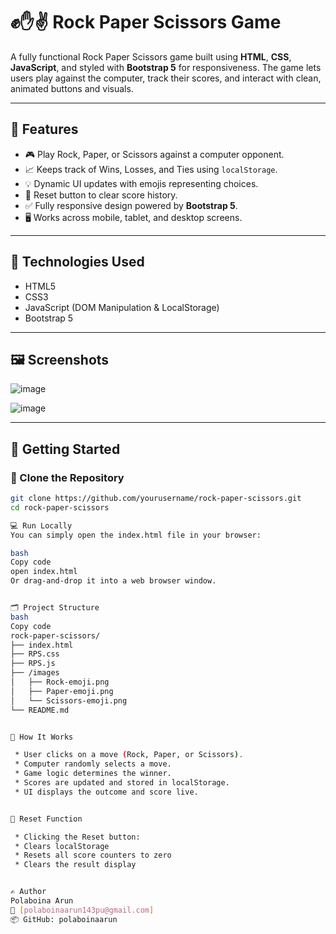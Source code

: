 # ✊✋✌️ Rock Paper Scissors Game

A fully functional Rock Paper Scissors game built using **HTML**, **CSS**, **JavaScript**, and styled with **Bootstrap 5** for responsiveness. The game lets users play against the computer, track their scores, and interact with clean, animated buttons and visuals.

---

## 📌 Features

- 🎮 Play Rock, Paper, or Scissors against a computer opponent.
- 📈 Keeps track of Wins, Losses, and Ties using `localStorage`.
- 💡 Dynamic UI updates with emojis representing choices.
- 🧹 Reset button to clear score history.
- ✅ Fully responsive design powered by **Bootstrap 5**.
- 🖥️ Works across mobile, tablet, and desktop screens.

---

## 🔧 Technologies Used

- HTML5
- CSS3
- JavaScript (DOM Manipulation & LocalStorage)
- Bootstrap 5

---

## 🖼️ Screenshots


![image](https://github.com/user-attachments/assets/239034af-6682-4f86-922e-9eb5f843980b)

![image](https://github.com/user-attachments/assets/d04d8dc4-d915-4833-994b-5fc603fb71a2)



---

## 🚀 Getting Started

### 📁 Clone the Repository

```bash
git clone https://github.com/yourusername/rock-paper-scissors.git
cd rock-paper-scissors

💻 Run Locally
You can simply open the index.html file in your browser:

bash
Copy code
open index.html
Or drag-and-drop it into a web browser window.


🗂️ Project Structure
bash
Copy code
rock-paper-scissors/
├── index.html
├── RPS.css
├── RPS.js
├── /images
│   ├── Rock-emoji.png
│   ├── Paper-emoji.png
│   └── Scissors-emoji.png
└── README.md


🧠 How It Works

 * User clicks on a move (Rock, Paper, or Scissors).
 * Computer randomly selects a move.
 * Game logic determines the winner.
 * Scores are updated and stored in localStorage.
 * UI displays the outcome and score live.


🧼 Reset Function

 * Clicking the Reset button:
 * Clears localStorage
 * Resets all score counters to zero
 * Clears the result display


✍️ Author
Polaboina Arun
📧 [polaboinaarun143pu@gmail.com]
📦 GitHub: polaboinaarun
